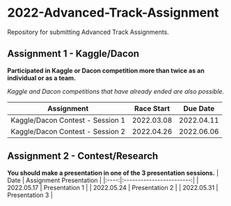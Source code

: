 # 2022-Advanced-Track-Assignment

Repository for submitting Advanced Track Assignments.

## Assignment 1 - Kaggle/Dacon 
**Participated in Kaggle or Dacon competition more than twice as an individual or as a team.**   

*Kaggle and Dacon competitions that have already ended are also possible.*

|Assignment|Race Start|Due Date|
|:--------:|:--------:|:------:|
|Kaggle/Dacon Contest - Session 1| 2022.03.08 |2022.04.11|
|Kaggle/Dacon Contest - Session 2| 2022.04.26 |2022.06.06|


## Assignment 2 - Contest/Research
**You should make a presentation in one of the 3 presentation sessions.**
| Date | Assignment Presentation |
|:----:|:------------------------:|
| 2022.05.17 | Presentation 1 | 
| 2022.05.24 | Presentation 2 |
| 2022.05.31 | Presentation 3 |
